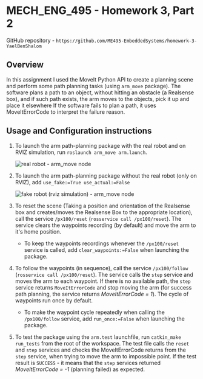 # MECH_ENG_495 - Homework 3, Part 2
GitHub repository - `https://github.com/ME495-EmbeddedSystems/homework-3-YaelBenShalom`


## Overview

In this assignment I used the MoveIt Python API to create a planning scene and perform some path planning tasks (using `arm_move` package).
The software plans a path to an object, without hitting an obstacle (a Realsense box), and if such path exists, the arm moves to the objects, pick it up and place it elsewhere
If the software fails to plan a path, it uses MoveItErrorCode to interpret the failure reason.

## Usage and Configuration instructions

1. To launch the arm path-planning package with the real robot and on RVIZ simulation, run `roslaunch arm_move arm.launch`.

    ![real robot - arm_move node](https://github.com/ME495-EmbeddedSystems/homework-3-YaelBenShalom/blob/master/arm_move/GIFs/arm_move.gif)

2. To launch the arm path-planning package without the real robot (only on RVIZ), add `use_fake:=True use_actual:=False`

    ![fake robot (rviz simulation) - arm_move node](https://github.com/ME495-EmbeddedSystems/homework-3-YaelBenShalom/blob/master/arm_move/GIFs/arm_move_rviz.gif)

3. To reset the scene (Taking a position and orientation of the Realsense box and creates/moves the Realsense Box to the appropriate location), call the service `/px100/reset` (`rosservice call /px100/reset`). The service clears the waypoints recording (by default) and move the arm to it's home position.

    - To keep the waypoints recordings whenever the `/px100/reset` service is called, add `clear_waypoints:=False` when launching the package.

4. To follow the waypoints (in sequence), call the service `/px100/follow` (`rosservice call /px100/reset`). The service calls the `step` service and moves the arm to each waypoint. If there is no available path, the `step` service returns `MoveItErrorCode` and stop moving the arm (for success path planning, the service returns *MoveItErrorCode = 1*). The cycle of waypoints run once by default.

    - To make the waypoint cycle repeatedly when calling the `/px100/follow` service, add `run_once:=False` when launching the package.

5. To test the package using the `arm.test` launchfile, run `catkin_make run_tests` from the root of the workspace. The test file calls the `reset` and `step` services and checks the MoveItErrorCode returns from the `step` service, when trying to move the arm to impossible point. If the test result is `SUCCESS` - it means that the `step` services returned *MoveItErrorCode = -1* (planning failed) as expected.